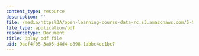 ```yaml
---
content_type: resource
description: ''
file: /media/https%3A/open-learning-course-data-rc.s3.amazonaws.com/5-08j-biological-chemistry-ii-spring-2016/9aef4f053a05d4d4e8981abbc4ec1bc7_Dz8G2XoPrkM.pdf
file_type: application/pdf
resourcetype: Document
title: 3play pdf file
uid: 9aef4f05-3a05-d4d4-e898-1abbc4ec1bc7
---
```

